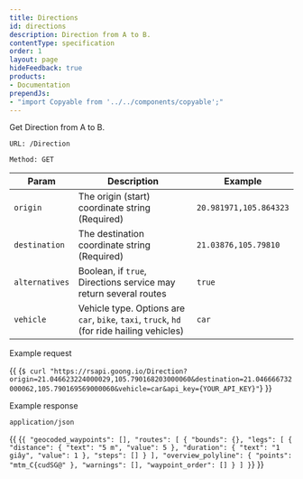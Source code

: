```yaml
---
title: Directions
id: directions
description: Direction from A to B.
contentType: specification
order: 1
layout: page
hideFeedback: true
products:
- Documentation
prependJs:
- "import Copyable from '../../components/copyable';"
---
```

Get Direction from A to B.  

`URL: /Direction`

`Method: GET`

| Param          | Description                                                                                | Example                |
|----------------|--------------------------------------------------------------------------------------------|------------------------|
| `origin`       | The origin (start) coordinate string (Required)                                            | `20.981971,105.864323` |
| `destination`  | The destination coordinate string (Required)                                               | `21.03876,105.79810`   |
| `alternatives` | Boolean, if `true`, Directions service may return several routes                           | `true`                 |
| `vehicle`      | Vehicle type. Options are `car`, `bike`, `taxi`, `truck`, `hd` (for ride hailing vehicles) | `car`                  |

Example request

{{
    <Copyable lang="javascript">
      {`$ curl "https://rsapi.goong.io/Direction?origin=21.046623224000029,105.790168203000060&destination=21.046666732000062,105.790169569000060&vehicle=car&api_key={YOUR_API_KEY}"`}
    </Copyable>
}}

Example response

`application/json`

{{
    <Copyable lang="javascript">{`
{
  "geocoded_waypoints": [],
  "routes": [
    {
      "bounds": {},
      "legs": [
        {
          "distance": {
            "text": "5 m",
            "value": 5
          },
          "duration": {
            "text": "1 giây",
            "value": 1
          },
          "steps": []
        }
      ],
      "overview_polyline": {
        "points": "mtm_C{cudSG@"
      },
      "warnings": [],
      "waypoint_order": []
    }
  ]
}
  `}</Copyable>
}}